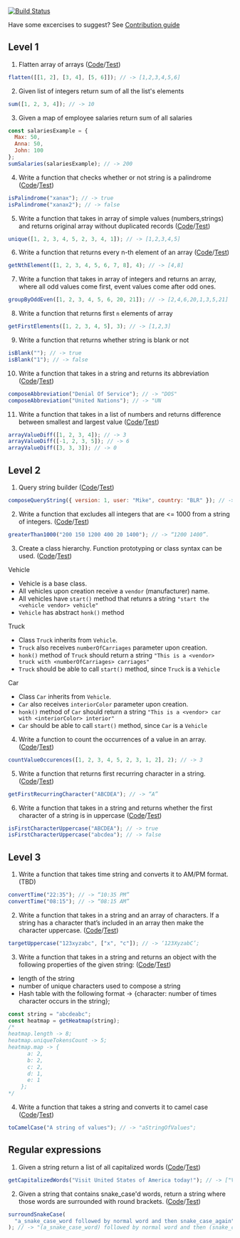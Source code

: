 [![Build Status](https://travis-ci.com/dzmchar/ts-ds-basics.svg?branch=master)](https://travis-ci.com/dzmchar/ts-ds-basics)

Have some excercises to suggest? See [Contribution guide](./CONTRIBUTING.md)

## Level 1

1. Flatten array of arrays ([Code](./src/lists/flatten.ts)/[Test](./tests/lists-flatten.spec.ts))

```javascript
flatten([[1, 2], [3, 4], [5, 6]]); // -> [1,2,3,4,5,6]
```

2. Given list of integers return sum of all the list's elements

```javascript
sum([1, 2, 3, 4]); // -> 10
```

3. Given a map of employee salaries return sum of all salaries

```javascript
const salariesExample = {
  Max: 50,
  Anna: 50,
  John: 100
};
sumSalaries(salariesExample); // -> 200
```

4. Write a function that checks whether or not string is a palindrome
   ([Code](./src/strings/is-palindrome.ts)/[Test](tests/strings-palindromes.spec.ts))

```javascript
isPalindrome("xanax"); // -> true
isPalindrome("xanax2"); // -> false
```

5. Write a function that takes in array of simple values (numbers,strings) and returns original array without duplicated records
   ([Code](./src/lists/unique.ts)/[Test](./tests/lists-uniqe.spec.ts))

```javascript
unique([1, 2, 3, 4, 5, 2, 3, 4, 1]); // -> [1,2,3,4,5]
```

6. Write a function that returns every n-th element of an array
   ([Code](./src/lists/n-th-element.ts)/[Test](tests/lists-n-th-element.spec.ts))

```javascript
getNthElement([1, 2, 3, 4, 5, 6, 7, 8], 4); // -> [4,8]
```

7. Write a function that takes in array of integers and returns an array, where all odd values come first, event values come after odd ones.

```javascript
groupByOddEven([1, 2, 3, 4, 5, 6, 20, 21]); // -> [2,4,6,20,1,3,5,21]
```

8. Write a function that returns first `n` elements of array

```javascript
getFirstElements([1, 2, 3, 4, 5], 3); // -> [1,2,3]
```

9. Write a function that returns whether string is blank or not

```javascript
isBlank(""); // -> true
isBlank("1"); // -> false
```

10. Write a function that takes in a string and returns its abbreviation
    ([Code](./src/strings/abbreviation-composer.ts)/[Test](tests/strings-abbreviation-composer.spec.ts))

```javascript
composeAbbreviation("Denial Of Service"); // -> "DOS"
composeAbbreviation("United Nations"); // -> "UN
```

11. Write a function that takes in a list of numbers and returns difference between smallest and largest value
    ([Code](./src/lists/numeric-value-diff.ts)/[Test](tests/lists-numeric-value-diff.spec.ts))

```javascript
arrayValueDiff([1, 2, 3, 4]); // -> 3
arrayValueDiff([-1, 2, 3, 5]); // -> 6
arrayValueDiff([3, 3, 3]); // -> 0
```

## Level 2

1. Query string builder
   ([Code](./src/strings/query-string-composer.ts)/[Test](tests/strings-query-string.spec.ts))

```javascript
composeQueryString({ version: 1, user: "Mike", country: "BLR" }); // -> “?version=1&user=Mike&country=BLR”
```

2. Write a function that excludes all integers that are <= 1000 from a string of integers.
   ([Code](./src/strings/filter-by-digit-count.ts)/[Test](./tests/strings-filter-by-digit-count.spec.ts))

```javascript
greaterThan1000("200 150 1200 400 20 1400"); // -> “1200 1400”.
```

3. Create a class hierarchy. Function prototyping or class syntax can be used.
   ([Code](./src/oop)/[Test](./tests/oop-prototypes.spec.ts))

Vehicle

- Vehicle is a base class.
- All vehicles upon creation receive a `vendor` (manufacturer) name.
- All vehicles have `start()` method that retunrs a string `"start the <vehicle vendor> vehicle"`
- `Vehicle` has abstract `honk()` method

Truck

- Class `Truck` inherits from `Vehicle`.
- `Truck` also receives `numberOfCarriages` parameter upon creation.
- `honk()` method of `Truck` should return a string `"This is a <vendor> truck with <numberOfCarriages> carriages"`
- `Truck` should be able to call `start()` method, since `Truck` is a `Vehicle`

Car

- Class `Car` inherits from `Vehicle`.
- `Car` also receives `interiorColor` parameter upon creation.
- `honk()` method of `Car` should return a string `"This is a <vendor> car with <interiorColor> interior"`
- `Car` should be able to call `start()` method, since `Car` is a `Vehicle`

4. Write a function to count the occurrences of a value in an array.
   ([Code](./src/lists/occurence.ts)/[Test](./tests/lists-occurence.spec.ts))

```javascript
countValueOccurences([1, 2, 3, 4, 5, 2, 3, 1, 2], 2); // -> 3
```

5. Write a function that returns first recurring character in a string.
   ([Code](./src/strings/first-recurring-character.ts)/[Test](tests/strings-first-recurring-character.spec.ts))

```javascript
getFirstRecurringCharacter("ABCDEA"); // -> “A”
```

6. Write a function that takes in a string and returns whether the first character of a string is in uppercase
   ([Code](./src/strings/is-first-character-uppercase.ts)/[Test](./tests/strings-is-first-character-uppercase.spec.ts))

```javascript
isFirstCharacterUppercase("ABCDEA"); // -> true
isFirstCharacterUppercase("abcdea"); // -> false
```

## Level 3

1. Write a function that takes time string and converts it to AM/PM format. (TBD)

```javascript
convertTime("22:35"); // -> “10:35 PM”
convertTime("08:15"); // -> “08:15 AM”
```

2. Write a function that takes in a string and an array of characters. If a string has a character that’s included in an array then make the character uppercase.
   ([Code](./src/strings/to-uppercase.ts)/[Test](tests/strings-to-uppercase.spec.ts))

```javascript
targetUppercase("123xyzabc", ["x", "c"]); // -> ‘123XyzabC’;
```

3. Write a function that takes in a string and returns an object with the following properties of the given string:
   ([Code](./src/strings/heatmap.ts)/[Test](tests/strings-heatmap.spec.ts))

- length of the string
- number of unique characters used to compose a string
- Hash table with the following format -> {character: number of times character occurs in the string};

```javascript
const string = "abcdeabc";
const heatmap = getHeatmap(string);
/* 
heatmap.length -> 8;
heatmap.uniqueTokensCount -> 5;
heatmap.map -> {
      a: 2,
      b: 2,
      c: 2,
      d: 1,
      e: 1
    };
*/
```

4. Write a function that takes a string and converts it to camel case
   ([Code](./src/strings/to-camel-case.ts)/[Test](./tests/strings-to-camel-case.spec.ts))

```javascript
toCamelCase("A string of values"); // -> "aStringOfValues";
```

## Regular expressions

1. Given a string return a list of all capitalized words
   ([Code](./src/regexp/get-capitalized-words-list.ts)/[Test](./tests/regexp-get-capitalized-words-list.spec.ts))

```javascript
getCapitalizedWords("Visit United States of America today!"); // -> ["Visit","United","States","America"]
```

2. Given a string that contains snake_case'd words, return a string where those words are surrounded with round brackets.
   ([Code](./src/regexp/surround-group.ts )/[Test](./tests/regexp-surround.spec.ts))

```javascript
surroundSnakeCase(
  "a_snake_case_word followed by normal word and then snake_case_again"
); // -> "(a_snake_case_word) followed by normal word and then (snake_case_again)"
```
